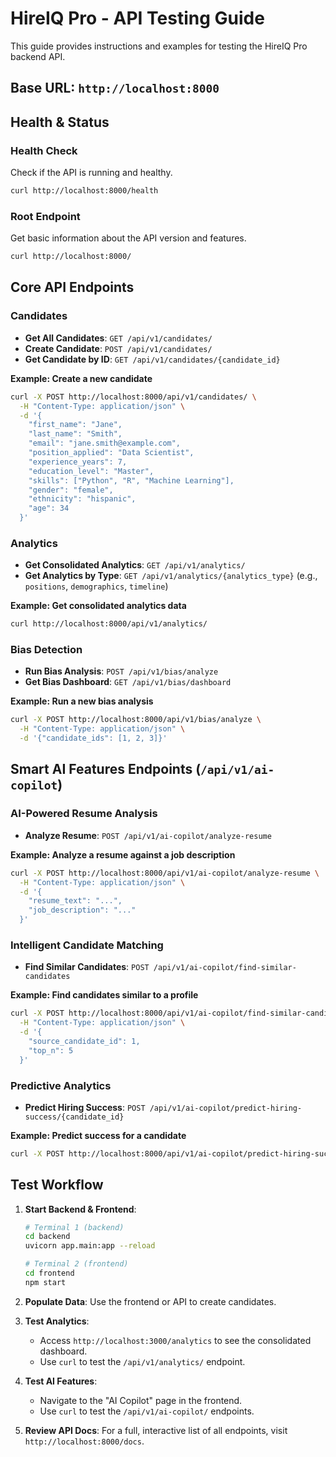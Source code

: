# HireIQ Pro - API Testing Guide

This guide provides instructions and examples for testing the HireIQ Pro backend API.

## Base URL: `http://localhost:8000`

## Health & Status

### Health Check
Check if the API is running and healthy.
```bash
curl http://localhost:8000/health
```

### Root Endpoint
Get basic information about the API version and features.
```bash
curl http://localhost:8000/
```

## Core API Endpoints

### Candidates
- **Get All Candidates**: `GET /api/v1/candidates/`
- **Create Candidate**: `POST /api/v1/candidates/`
- **Get Candidate by ID**: `GET /api/v1/candidates/{candidate_id}`

**Example: Create a new candidate**
```bash
curl -X POST http://localhost:8000/api/v1/candidates/ \
  -H "Content-Type: application/json" \
  -d '{
    "first_name": "Jane",
    "last_name": "Smith",
    "email": "jane.smith@example.com",
    "position_applied": "Data Scientist",
    "experience_years": 7,
    "education_level": "Master",
    "skills": ["Python", "R", "Machine Learning"],
    "gender": "female",
    "ethnicity": "hispanic",
    "age": 34
  }'
```

### Analytics
- **Get Consolidated Analytics**: `GET /api/v1/analytics/`
- **Get Analytics by Type**: `GET /api/v1/analytics/{analytics_type}` (e.g., `positions`, `demographics`, `timeline`)

**Example: Get consolidated analytics data**
```bash
curl http://localhost:8000/api/v1/analytics/
```

### Bias Detection
- **Run Bias Analysis**: `POST /api/v1/bias/analyze`
- **Get Bias Dashboard**: `GET /api/v1/bias/dashboard`

**Example: Run a new bias analysis**
```bash
curl -X POST http://localhost:8000/api/v1/bias/analyze \
  -H "Content-Type: application/json" \
  -d '{"candidate_ids": [1, 2, 3]}'
```

## Smart AI Features Endpoints (`/api/v1/ai-copilot`)

### AI-Powered Resume Analysis
- **Analyze Resume**: `POST /api/v1/ai-copilot/analyze-resume`

**Example: Analyze a resume against a job description**
```bash
curl -X POST http://localhost:8000/api/v1/ai-copilot/analyze-resume \
  -H "Content-Type: application/json" \
  -d '{
    "resume_text": "...",
    "job_description": "..."
  }'
```

### Intelligent Candidate Matching
- **Find Similar Candidates**: `POST /api/v1/ai-copilot/find-similar-candidates`

**Example: Find candidates similar to a profile**
```bash
curl -X POST http://localhost:8000/api/v1/ai-copilot/find-similar-candidates \
  -H "Content-Type: application/json" \
  -d '{
    "source_candidate_id": 1,
    "top_n": 5
  }'
```

### Predictive Analytics
- **Predict Hiring Success**: `POST /api/v1/ai-copilot/predict-hiring-success/{candidate_id}`

**Example: Predict success for a candidate**
```bash
curl -X POST http://localhost:8000/api/v1/ai-copilot/predict-hiring-success/1
```

## Test Workflow

1.  **Start Backend & Frontend**:
    ```bash
    # Terminal 1 (backend)
    cd backend
    uvicorn app.main:app --reload

    # Terminal 2 (frontend)
    cd frontend
    npm start
    ```

2.  **Populate Data**: Use the frontend or API to create candidates.

3.  **Test Analytics**:
    - Access `http://localhost:3000/analytics` to see the consolidated dashboard.
    - Use `curl` to test the `/api/v1/analytics/` endpoint.

4.  **Test AI Features**:
    - Navigate to the "AI Copilot" page in the frontend.
    - Use `curl` to test the `/api/v1/ai-copilot/` endpoints.

5.  **Review API Docs**: For a full, interactive list of all endpoints, visit `http://localhost:8000/docs`.
